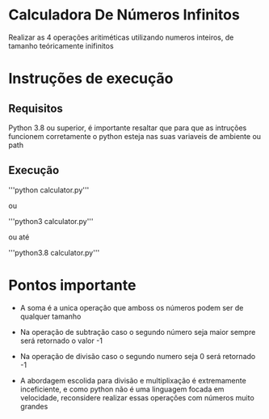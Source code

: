 # Calculadora De Números Infinitos

Realizar as 4 operações aritiméticas utilizando numeros inteiros, de tamanho teóricamente inifinitos

# Instruções de execução

## Requisitos

Python 3.8 ou superior, é importante resaltar que para que
as intruções funcionem corretamente o python esteja nas suas
variaveis de ambiente ou path

## Execução

'''python calculator.py'''

ou

'''python3 calculator.py'''

ou até

'''python3.8 calculator.py'''

# Pontos importante

- A soma é a unica operação que amboss os números podem ser de qualquer tamanho

- Na operação de subtração caso o segundo número seja maior sempre será retornado o valor -1

* Na operação de divisão caso o segundo numero seja 0 será retornado -1

- A abordagem escolida para divisão e multiplixação é extremamente inceficiente, e como python não é uma linguagem focada em velocidade, reconsidere realizar essas operações com números muito grandes
